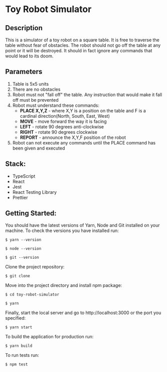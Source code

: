 # Toy Robot Simulator

## Description
This is a simulator of a toy robot on a square table. It is free to traverse the table without fear of obstacles. The robot should not go off the table at any point or it will be destroyed. It should in fact ignore any commands that would lead to its doom. 

## Parameters 
1. Table is 5x5 units
2. There are no obstacles
3. Robot must not "fall off" the table. Any instruction that would make it fall off must be prevented
4. Robot must understand these commands: 
    - **PLACE X,Y,Z** - where X,Y is a position on the table and F is a cardinal direction(North, South, East, West)
    - **MOVE** - move forward the way it is facing 
    - **LEFT** - rotate 90 degrees anti-clockwise
    - **RIGHT** - rotate 90 degrees clockwise
    - **REPORT** - announce the X,Y,F position of the robot
5. Robot can not execute any commands until the PLACE command has been given and executed

## Stack:
- TypeScript
- React
- Jest
- React Testing Library
- Prettier

## Getting Started:
You should have the latest versions of Yarn, Node and Git installed on your machine. To check the versions you have installed run:
~~~
$ yarn --version

$ node --version

$ git --version
~~~

Clone the project repository:
~~~
$ git clone
~~~

Move into the project directory and install npm package:
~~~
$ cd toy-robot-simulator

$ yarn
~~~

Finally, start the local server and go to http://localhost:3000 or the port you specified:
~~~
$ yarn start
~~~

To build the application for production run:
~~~
$ yarn build
~~~

To run tests run:
~~~
$ npm test
~~~